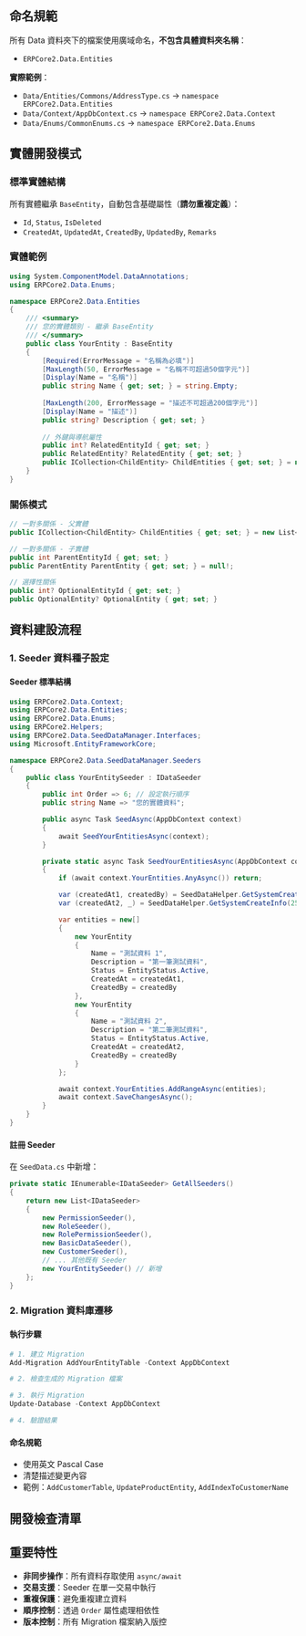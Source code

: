 ## 命名規範
所有 Data 資料夾下的檔案使用廣域命名，**不包含具體資料夾名稱**：

- `ERPCore2.Data.Entities`

**實際範例**：
- `Data/Entities/Commons/AddressType.cs` → `namespace ERPCore2.Data.Entities`
- `Data/Context/AppDbContext.cs` → `namespace ERPCore2.Data.Context`
- `Data/Enums/CommonEnums.cs` → `namespace ERPCore2.Data.Enums`

## 實體開發模式

### 標準實體結構
所有實體繼承 `BaseEntity`，自動包含基礎屬性（**請勿重複定義**）：
- `Id`, `Status`, `IsDeleted`
- `CreatedAt`, `UpdatedAt`, `CreatedBy`, `UpdatedBy`, `Remarks`

### 實體範例
```csharp
using System.ComponentModel.DataAnnotations;
using ERPCore2.Data.Enums;

namespace ERPCore2.Data.Entities
{
    /// <summary>
    /// 您的實體類別 - 繼承 BaseEntity
    /// </summary>
    public class YourEntity : BaseEntity
    {
        [Required(ErrorMessage = "名稱為必填")]
        [MaxLength(50, ErrorMessage = "名稱不可超過50個字元")]
        [Display(Name = "名稱")]
        public string Name { get; set; } = string.Empty;
        
        [MaxLength(200, ErrorMessage = "描述不可超過200個字元")]
        [Display(Name = "描述")]
        public string? Description { get; set; }
        
        // 外鍵與導航屬性
        public int? RelatedEntityId { get; set; }
        public RelatedEntity? RelatedEntity { get; set; }
        public ICollection<ChildEntity> ChildEntities { get; set; } = new List<ChildEntity>();
    }
}
```

### 關係模式
```csharp
// 一對多關係 - 父實體
public ICollection<ChildEntity> ChildEntities { get; set; } = new List<ChildEntity>();

// 一對多關係 - 子實體
public int ParentEntityId { get; set; }
public ParentEntity ParentEntity { get; set; } = null!;

// 選擇性關係
public int? OptionalEntityId { get; set; }
public OptionalEntity? OptionalEntity { get; set; }
```

## 資料建設流程

### 1. Seeder 資料種子設定

#### Seeder 標準結構
```csharp
using ERPCore2.Data.Context;
using ERPCore2.Data.Entities;
using ERPCore2.Data.Enums;
using ERPCore2.Helpers;
using ERPCore2.Data.SeedDataManager.Interfaces;
using Microsoft.EntityFrameworkCore;

namespace ERPCore2.Data.SeedDataManager.Seeders
{
    public class YourEntitySeeder : IDataSeeder
    {
        public int Order => 6; // 設定執行順序
        public string Name => "您的實體資料";

        public async Task SeedAsync(AppDbContext context)
        {
            await SeedYourEntitiesAsync(context);
        }

        private static async Task SeedYourEntitiesAsync(AppDbContext context)
        {
            if (await context.YourEntities.AnyAsync()) return;

            var (createdAt1, createdBy) = SeedDataHelper.GetSystemCreateInfo(30);
            var (createdAt2, _) = SeedDataHelper.GetSystemCreateInfo(25);

            var entities = new[]
            {
                new YourEntity
                {
                    Name = "測試資料 1",
                    Description = "第一筆測試資料",
                    Status = EntityStatus.Active,
                    CreatedAt = createdAt1,
                    CreatedBy = createdBy
                },
                new YourEntity
                {
                    Name = "測試資料 2", 
                    Description = "第二筆測試資料",
                    Status = EntityStatus.Active,
                    CreatedAt = createdAt2,
                    CreatedBy = createdBy
                }
            };

            await context.YourEntities.AddRangeAsync(entities);
            await context.SaveChangesAsync();
        }
    }
}
```

#### 註冊 Seeder
在 `SeedData.cs` 中新增：
```csharp
private static IEnumerable<IDataSeeder> GetAllSeeders()
{
    return new List<IDataSeeder>
    {
        new PermissionSeeder(),
        new RoleSeeder(),
        new RolePermissionSeeder(),
        new BasicDataSeeder(),
        new CustomerSeeder(),
        // ... 其他既有 Seeder
        new YourEntitySeeder() // 新增
    };
}
```

### 2. Migration 資料庫遷移

#### 執行步驟
```powershell
# 1. 建立 Migration
Add-Migration AddYourEntityTable -Context AppDbContext

# 2. 檢查生成的 Migration 檔案

# 3. 執行 Migration
Update-Database -Context AppDbContext

# 4. 驗證結果
```

#### 命名規範
- 使用英文 Pascal Case
- 清楚描述變更內容
- 範例：`AddCustomerTable`, `UpdateProductEntity`, `AddIndexToCustomerName`

## 開發檢查清單
## 重要特性
- **非同步操作**：所有資料存取使用 `async/await`
- **交易支援**：Seeder 在單一交易中執行
- **重複保護**：避免重複建立資料
- **順序控制**：透過 `Order` 屬性處理相依性
- **版本控制**：所有 Migration 檔案納入版控